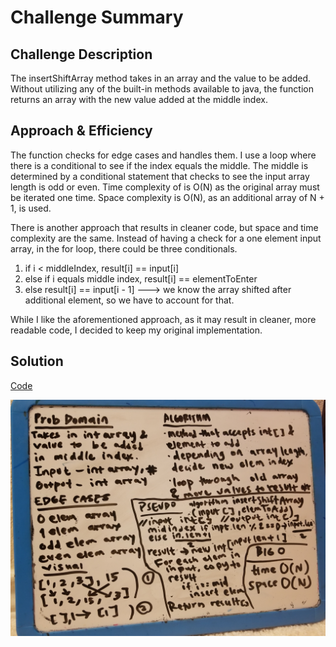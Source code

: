 # Challenge Summary

## Challenge Description
The insertShiftArray method takes in an array and the value to be added. 
Without utilizing any of the built-in methods available to java, 
the function returns an array with the new value added at the middle index.
## Approach & Efficiency
The function checks for edge cases and handles them.
I use a loop where there is a conditional to see if the index
equals the middle. The middle is determined by a conditional statement
that checks to see the input array length is odd or even.
Time complexity of is O(N) as the original array must be iterated
one time.
Space complexity is O(N), as an additional array of N + 1, is used.

There is another approach that results in cleaner code, but space and time
complexity are the same. Instead of having a check for a one element input array,
in the for loop, there could be three conditionals.
1. if i < middleIndex, result[i] == input[i]
2. else if i equals middle index, result[i] == elementToEnter
3. else result[i] == input[i - 1] ---> we know the array shifted after
additional element, so we have to account for that.

While I like the aforementioned approach, as it may result in cleaner, more readable
code, I decided to keep my original implementation.

## Solution
[Code](./src/main/java/Library.java)

![whiteboard image](../assets/challenge2.jpg)